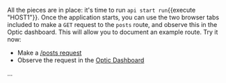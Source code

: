 All the pieces are in place: it's time to run `api start run`{{execute "HOST1"}}. Once the application starts, you can use the two browser tabs included to make a `GET` request to the `posts` route, and observe this in the Optic dashboard. This will allow you to document an example route. Try it now:

- Make a [/posts request](https://[[HOST_SUBDOMAIN]]-3001-[[KATACODA_HOST]].environments.katacoda.com/posts)
- Observe the request in the [Optic Dashboard](https://[[HOST_SUBDOMAIN]]-34444-[[KATACODA_HOST]].environments.katacoda.com/apis/1/diffs)

...